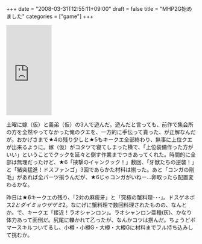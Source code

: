 +++
date = "2008-03-31T12:55:11+09:00"
draft = false
title = "MHP2G始めました"
categories = ["game"]
+++

<iframe src="http://rcm-jp.amazon.co.jp/e/cm?t=realbeat-22&o=9&p=8&l=as1&asins=B000WD6YZU&fc1=000000&IS2=1&lt1=_blank&m=amazon&lc1=0000FF&bc1=000000&bg1=FFFFFF&f=ifr" style="width:120px;height:240px;" scrolling="no" marginwidth="0" marginheight="0" frameborder="0"></iframe>

土曜に嫁（仮）と義弟（仮）の3人で遊んだ。遊んだと言っても、前作で集会所の方を全然やってなかった俺のクエを、一方的に手伝って貰った、が正解なんだが。おかげさまで★4の残り少しと★5もキークエ全部終わり、無事に上位クエが出来るように。嫁（仮）がコタツで寝てしまった横で、「上位装備作った方がいい」ということでクックを延々と倒す作業までつきあってくれた。時間的に全部は無理だったけど、★6「挟撃のイャンクック！」数回、「牙獣たちの逆襲！」と「猪突猛進！ドスファンゴ」3回であらかた材料は揃った。あと「コンガの剛毛」があれば全パーツ揃うんだが、★6じゃコンガがいねー…卵取ったら配置変わるかな。

昨日は★6キークエの残り、「2対の麻痺牙」と「究極の蟹料理･･･」。ドスゲネポス*2とダイミョウザザミ*2。なにげに蟹料理で数回料理されたものの、なんとか。で、キークエ「接近！ラオシャンロン」。ラオシャンロン亜種(灰)、かなり体力あって面倒だ。尻尾に轢かれて乙ったが、なんかコツは掴んだ。ちょうどボマースキルついてるし、小樽・小樽G・大樽・大樽Gに材料までフル持ち込みして挑むか。
